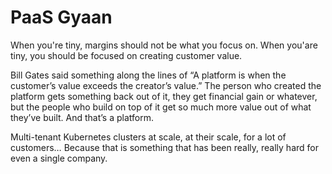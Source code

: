 # PaaS Gyaan

When you're tiny, margins should not be what you focus on. When you'are tiny, you should be focused on creating customer value.

Bill Gates said something along the lines of “A platform is when the customer’s value exceeds the creator’s value.” The person who created the platform gets something back out of it, they get financial gain or whatever, but the people who build on top of it get so much more value out of what they’ve built. And that’s a platform.

Multi-tenant Kubernetes clusters at scale, at their scale, for a lot of customers… Because that is something that has been really, really hard for even a single company.
